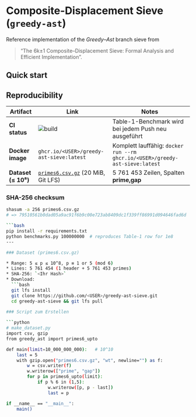 # Composite-Displacement Sieve (`greedy-ast`)

Reference implementation of the *Greedy–Ast* branch sieve from  
> “The 6k±1 Composite–Displacement Sieve: Formal Analysis and Efficient Implementation”.

## Quick start

## Reproducibility

| Artifact | Link | Notes |
|----------|------|-------|
| **CI status** | ![build](https://github.com/<USER>/<REPO>/actions/workflows/benchmark.yml/badge.svg) | Table-1-Benchmark wird bei jedem Push neu ausgeführt |
| **Docker image** | `ghcr.io/<USER>/greedy-ast-sieve:latest` | Komplett lauffähig:  `docker run --rm ghcr.io/<USER>/greedy-ast-sieve:latest` |
| **Dataset (≤ 10⁸)** | [`primes6.csv.gz`](https://github.com/<USER>/<REPO>/raw/main/primes6.csv.gz) (20 MiB, Git LFS) | 5 761 453 Zeilen, Spalten **prime,gap** |

### SHA-256 checksum

```bash
shasum -a 256 primes6.csv.gz
# => 79510561b0dad05a9ac91f6b9c00e723ab8409dc1f339ff86991d094646fad6d  primes6.csv.gz

```bash
pip install -r requirements.txt
python benchmarks.py 100000000  # reproduces Table-1 row for 1e8
---

### Dataset (primes6.csv.gz)

* Range: 5 ≤ p ≤ 10^8, p ≡ 1 or 5 (mod 6)
* Lines: 5 761 454 (1 header + 5 761 453 primes)
* SHA-256: `<Ihr Hash>`
* Download:  
  ```bash
  git lfs install
  git clone https://github.com/<USER>/greedy-ast-sieve.git
  cd greedy-ast-sieve && git lfs pull
  
### Script zum Erstellen

```python
# make_dataset.py
import csv, gzip
from greedy_ast import primes6_upto

def main(limit=10_000_000_000):   # 10^10
    last = 5
    with gzip.open("primes6.csv.gz", "wt", newline="") as f:
        w = csv.writer(f)
        w.writerow(["prime", "gap"])
        for p in primes6_upto(limit):
            if p % 6 in (1,5):
                w.writerow([p, p - last])
                last = p

if __name__ == "__main__":
    main()
